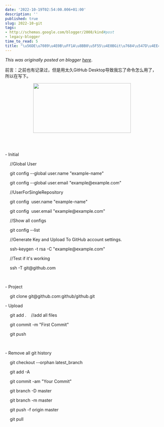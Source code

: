 ```yaml
---
date: '2022-10-19T02:54:00.006+01:00'
description: ''
published: true
slug: 2022-10-git
tags:
- http://schemas.google.com/blogger/2008/kind#post
- legacy-blogger
time_to_read: 5
title: "\u56DE\u7089\u4E0B\uFF1A\u8BB0\u5F55\u4E0BGit\u7684\u547D\u4EE4"
---
```


*This was originally posted on blogger [here](https://sheng-jiang.blogspot.com/2022/10/git.html)*.

<p>前言：之前也有记录过，但是用太久GitHub Desktop导致我忘了命令怎么用了，所以在写下。</p><div class="separator" style="clear: both; text-align: center;"><a href="https://blogger.googleusercontent.com/img/b/R29vZ2xl/AVvXsEhvIWu-h5M6sCNqEp4KGRk4P-5VTeJyrTe8K9TML4VXxONO6CuMovMxESxmjW4pMIkVZKBONZDWntN5X-2rwUCwTupy5WfYbMUFoy9w-75lhEzQoG82IffG_Rk6aeGaXW9Rp98lHy1IwifQaMmcMgemal5iDaQnjBEFnfT0wIAWwx5Dwr4c-H17X7Qe/s1122/git.png" style="margin-left: 1em; margin-right: 1em;"><img border="0" height="163" src="https://blogger.googleusercontent.com/img/b/R29vZ2xl/AVvXsEhvIWu-h5M6sCNqEp4KGRk4P-5VTeJyrTe8K9TML4VXxONO6CuMovMxESxmjW4pMIkVZKBONZDWntN5X-2rwUCwTupy5WfYbMUFoy9w-75lhEzQoG82IffG_Rk6aeGaXW9Rp98lHy1IwifQaMmcMgemal5iDaQnjBEFnfT0wIAWwx5Dwr4c-H17X7Qe/s320/git.png" width="320" /></a></div><br /><p><br /></p><p>- Initial</p><p><span>&nbsp; &nbsp; //Global User</span><br /></p><p><span>&nbsp;&nbsp; &nbsp;</span>git config --global user.name "example-name"</p><p><span>&nbsp;&nbsp; &nbsp;</span>git config --global user.email "example@example.com"</p><p><span>&nbsp; &nbsp; //UserForSingleRepository</span><br /></p><p><span>&nbsp; &nbsp;&nbsp;</span>git config&nbsp; user.name "example-name"</p><p>&nbsp; &nbsp; git config&nbsp; user.email "example@example.com"</p><p><span>&nbsp; &nbsp; //Show all configs</span><br /></p><p><span>&nbsp; &nbsp;&nbsp;</span>git config --list</p><p><span>&nbsp; &nbsp; //Generate Key and Upload To GitHub account settings.</span><br /></p><p><span>&nbsp;&nbsp; &nbsp;</span>ssh-keygen -t rsa -C "example@example.com"</p><p><span>&nbsp; &nbsp; //Test if it's working&nbsp;</span></p><p><span>&nbsp; &nbsp;&nbsp;</span>ssh -T git@github.com&nbsp;</p><p><br /></p><p>- Project</p><p><span>&nbsp;&nbsp; &nbsp;</span>git clone git@github.com:github/github.git</p><p>- Upload</p><p><span>&nbsp;&nbsp; &nbsp;</span>git add .&nbsp; &nbsp; //add all files</p><p><span>&nbsp;&nbsp; &nbsp;</span>git commit -m "First Commit"</p><p><span>&nbsp;&nbsp; &nbsp;</span>git push</p><p><br /></p><p>- Remove all git history</p><p><span>&nbsp;&nbsp; &nbsp;</span>git checkout --orphan latest_branch</p><p><span>&nbsp;&nbsp; &nbsp;</span>git add -A</p><p><span>&nbsp;&nbsp; &nbsp;</span>git commit -am "Your Commit"</p><p><span>&nbsp;&nbsp; &nbsp;</span>git branch -D master</p><p><span>&nbsp;&nbsp; &nbsp;</span>git branch -m master</p><p><span>&nbsp;&nbsp; &nbsp;</span>git push -f origin master</p><p><span>&nbsp;&nbsp; &nbsp;</span>git pull</p><p><br /></p>